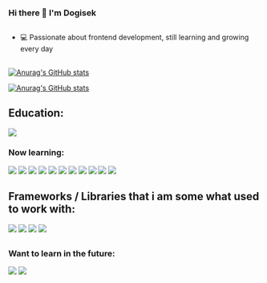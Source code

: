 ### Hi there 👋 I'm Dogisek

##

-  💻 Passionate about frontend development, still learning and growing every day
##

[![Anurag's GitHub stats](https://github-readme-stats.vercel.app/api?username=DogiDev&show_icons=true&theme=dark)](https://github.com/anuraghazra/github-readme-stats)


    
[![Anurag's GitHub stats](https://github-readme-stats.vercel.app/api/top-langs/?username=DogiDev&layout=compact&langs_count=40&theme=dark)](https://github.com/anuraghazra/github-readme-stats)
    
##

## Education:

<div>
    <img src="https://custom-icon-badges.demolab.com/badge/LinkedIn%20Learning-0A66C2?logo=linkedin-white&logoColor=fff" />
</div>
    
### Now learning:

<div>
     <img src="https://img.shields.io/badge/Lua-2C2D72?style=for-the-badge&logo=lua&logoColor=white" />
     <img src="https://img.shields.io/badge/HTML5-E34F26?style=for-the-badge&logo=html5&logoColor=white" />
     <img src="https://img.shields.io/badge/CSS3-1572B6?style=for-the-badge&logo=css3&logoColor=white" />
     <img src="https://img.shields.io/badge/JavaScript-F7DF1E?style=for-the-badge&logo=javascript&logoColor=black" />
     <img src="https://img.shields.io/badge/Prisma-2D3748?logo=prisma&logoColor=white"/>
     <img src="https://img.shields.io/badge/MySQL-00000F?style=for-the-badge&logo=mysql&logoColor=white" />
     <img src="https://img.shields.io/badge/MariaDB-003545?logo=mariadb&logoColor=white" />
     <img src="https://img.shields.io/badge/MongoDB-%234ea94b.svg?logo=mongodb&logoColor=white" />
     <img src="https://img.shields.io/badge/Postgres-%23316192.svg?logo=postgresql&logoColor=white" />
     <img src="https://img.shields.io/badge/Typescript-3178C6?style=for-the-badge&logo=typescript&logoColor=white"/>
     <img src="https://img.shields.io/badge/Python-14354C?style=for-the-badge&logo=python&logoColor=white" />
</div>
    
##

## Frameworks / Libraries that i am some what used to work with:

<div>
    <img src="https://img.shields.io/badge/Next.js-black?logo=next.js&logoColor=white" />
    <img src="https://img.shields.io/badge/React-%2320232a.svg?logo=react&logoColor=%2361DAFB" />
    <img src="https://img.shields.io/badge/shadcn%2Fui-000?logo=shadcnui&logoColor=fff" />
    <img src="https://img.shields.io/badge/Tailwind%20CSS-%2338B2AC.svg?logo=tailwind-css&logoColor=white" />
</div>

##
    
### Want to learn in the future:
    
<div>
     <img src="https://img.shields.io/badge/Java-ED8B00?style=for-the-badge&logo=java&logoColor=white" />
     <img src="https://img.shields.io/badge/PHP-777BB4?style=for-the-badge&logo=php&logoColor=white" />
</div>
